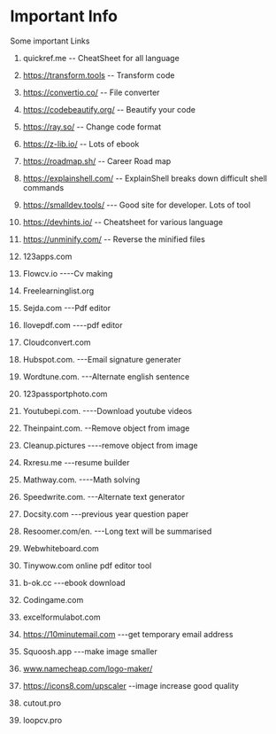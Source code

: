 # Important Info
Some important Links
1. quickref.me   -- CheatSheet for all language
1. https://transform.tools  -- Transform code
2. https://convertio.co/  -- File converter
3. https://codebeautify.org/  -- Beautify your code
4. https://ray.so/   -- Change code format
5. https://z-lib.io/  -- Lots of ebook
6. https://roadmap.sh/  -- Career Road map
7. https://explainshell.com/  -- ExplainShell breaks down difficult shell commands
8. https://smalldev.tools/  --- Good site for developer. Lots of tool
9. https://devhints.io/  -- Cheatsheet for various language
10. https://unminify.com/  -- Reverse the minified files



1. 123apps.com
2. Flowcv.io ----Cv making
3. Freelearninglist.org
4. Sejda.com  ---Pdf editor
5. Ilovepdf.com ----pdf editor 
6. Cloudconvert.com
7. Hubspot.com. ---Email signature generater
8. Wordtune.com.  ---Alternate english sentence
9. 123passportphoto.com
10. Youtubepi.com.  ----Download youtube videos
11. Theinpaint.com.  --Remove object from image
12. Cleanup.pictures ----remove object from image
13. Rxresu.me ---resume builder
14. Mathway.com.  ----Math solving
15. Speedwrite.com. ---Alternate text generator
16. Docsity.com ---previous year question paper
17. Resoomer.com/en.  ---Long text will be summarised
18. Webwhiteboard.com
19. Tinywow.com online pdf editor tool
20. b-ok.cc ---ebook download 
21. Codingame.com 
22. excelformulabot.com
23. https://10minutemail.com ---get temporary email address 
24. Squoosh.app ---make image smaller
25. www.namecheap.com/logo-maker/
26. https://icons8.com/upscaler --image increase good quality 
27. cutout.pro
28. loopcv.pro
